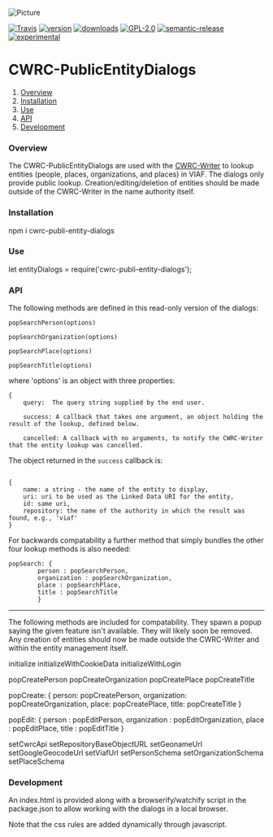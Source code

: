 ![Picture](http://www.cwrc.ca/wp-content/uploads/2010/12/CWRC_Dec-2-10_smaller.png)

[![Travis](https://img.shields.io/travis/jchartrand/CWRC-PublicEntityDialogs.svg)](https://travis-ci.org/jchartrand/CWRC-PublicEntityDialogs)
[![version](https://img.shields.io/npm/v/cwrc-public-entity-dialogs.svg)](http://npm.im/cwrc-public-entity-dialogs)
[![downloads](https://img.shields.io/npm/dm/cwrc-public-entity-dialogs.svg)](http://npm-stat.com/charts.html?package=cwrc-public-entity-dialogs&from=2015-08-01)
[![GPL-2.0](https://img.shields.io/npm/l/cwrc-public-entity-dialogs.svg)](http://opensource.org/licenses/GPL-2.0)
[![semantic-release](https://img.shields.io/badge/%20%20%F0%9F%93%A6%F0%9F%9A%80-semantic--release-e10079.svg)](https://github.com/semantic-release/semantic-release)
[![experimental](http://badges.github.io/stability-badges/dist/experimental.svg)](http://github.com/badges/stability-badges)

# CWRC-PublicEntityDialogs

1. [Overview](#overview)
1. [Installation](#installation)
1. [Use](#use)
1. [API](#api)
1. [Development](#development)

### Overview

The CWRC-PublicEntityDialogs are used with the [CWRC-Writer](https://github.com/cwrc/CWRC-Writer) to lookup entities (people, places, organizations, and places) in VIAF.  The dialogs only provide public lookup.  Creation/editing/deletion of entities should be made outside of the CWRC-Writer in the name authority itself.

### Installation

npm i cwrc-publi-entity-dialogs

### Use

let entityDialogs = require('cwrc-publi-entity-dialogs');

### API

The following methods are defined in this read-only version of the dialogs:

```
popSearchPerson(options)
```   

```
popSearchOrganization(options)
```   

```
popSearchPlace(options)
```   

```
popSearchTitle(options)
```   

where 'options' is an object with three properties:

```
{
    query:  The query string supplied by the end user.   

    success: A callback that takes one argument, an object holding the result of the lookup, defined below.

    cancelled: A callback with no arguments, to notify the CWRC-Writer that the entity lookup was cancelled.
```

The object returned in the `success` callback is:

```

{   
    name: a string - the name of the entity to display,
    uri: uri to be used as the Linked Data URI for the entity,
    id: same uri,
    repository: the name of the authority in which the result was found, e.g., 'viaf'
}
```

For backwards compatability a further method that simply bundles the other four lookup methods is also needed:

```
popSearch: {
        person : popSearchPerson,
        organization : popSearchOrganization,
        place : popSearchPlace,
        title : popSearchTitle
        }
```
-----

The following methods are included for compatability.  They spawn a popup saying the given feature isn't available.  They will likely soon be removed.  Any creation of entities should now be made outside the CWRC-Writer and within the entity management itself.

initialize
initializeWithCookieData
initializeWithLogin
    
popCreatePerson
popCreateOrganization
popCreatePlace
popCreateTitle

popCreate: {
    person: popCreatePerson, 
    organization: popCreateOrganization, 
    place: popCreatePlace, 
    title: popCreateTitle }

popEdit: {
    person : popEditPerson,
    organization : popEditOrganization,
    place : popEditPlace,
    title : popEditTitle }

setCwrcApi
setRepositoryBaseObjectURL
setGeonameUrl
setGoogleGeocodeUrl
setViafUrl
setPersonSchema
setOrganizationSchema
setPlaceSchema

### Development

An index.html is provided along with a browserify/watchify script in the package.json to allow working with the dialogs in a local browser.

Note that the css rules are added dynamically through javascript.


